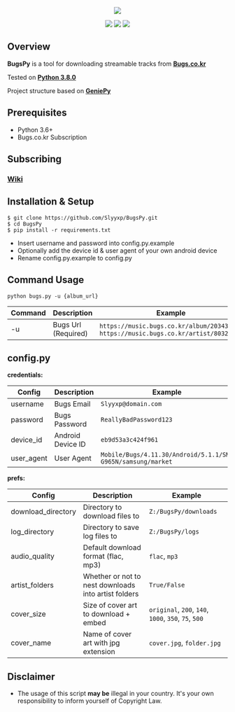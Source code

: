 <p align="center">
  <img src="https://file.bugsm.co.kr/wbugs/common/header/logo_bugs.png?_t_s_=20200818-0850">
</p>  
<p align="center">
  <img src="https://img.shields.io/github/issues/Slyyxp/BugsPy?style=for-the-badge">  
  <img src="https://img.shields.io/github/languages/code-size/slyyxp/BugsPy?style=for-the-badge">  
  <img src="https://img.shields.io/maintenance/yes/2020?style=for-the-badge">  
</p>  

## Overview
**BugsPy** is a tool for downloading streamable tracks from **[Bugs.co.kr](https://music.bugs.co.kr/)**

Tested on **[Python 3.8.0](https://www.python.org/downloads/release/python-380/)**

Project structure based on **[GeniePy](https://github.com/Slyyxp/GeniePy)**

## Prerequisites

- Python 3.6+
- Bugs.co.kr Subscription 
 
## Subscribing
### [Wiki](https://github.com/Slyyxp/BugsPy/wiki/Foreign-Subscriptions.-(iOS))

## Installation & Setup

```console
$ git clone https://github.com/Slyyxp/BugsPy.git
$ cd BugsPy
$ pip install -r requirements.txt
```

* Insert username and password into config.py.example  
* Optionally add the device id & user agent of your own android device
* Rename config.py.example to config.py

## Command Usage
```
python bugs.py -u {album_url}
```
Command  | Description  | Example
------------- | ------------- | -------------
-u | Bugs Url (Required) | `https://music.bugs.co.kr/album/20343816`, `https://music.bugs.co.kr/artist/80327433`

## config.py

**credentials:**

Config  | Description  | Example
------------- | ------------- | -------------
username | Bugs Email | `Slyyxp@domain.com`
password |Bugs Password | `ReallyBadPassword123`
device_id | Android Device ID | `eb9d53a3c424f961`
user_agent | User Agent | `Mobile/Bugs/4.11.30/Android/5.1.1/SM-G965N/samsung/market`

**prefs:**

Config  | Description  | Example
------------- | ------------- | -------------
download_directory | Directory to download files to | `Z:/BugsPy/downloads`
log_directory | Directory to save log files to  | `Z:/BugsPy/logs`
audio_quality | Default download format (flac, mp3) | `flac`, `mp3`
artist_folders | Whether or not to nest downloads into artist folders | `True/False`
cover_size | Size of cover art to download + embed | `original`, `200`, `140`, `1000`, `350`, `75`, `500`
cover_name | Name of cover art with jpg extension | `cover.jpg`, `folder.jpg`

## Disclaimer
- The usage of this script **may be** illegal in your country. It's your own responsibility to inform yourself of Copyright Law.